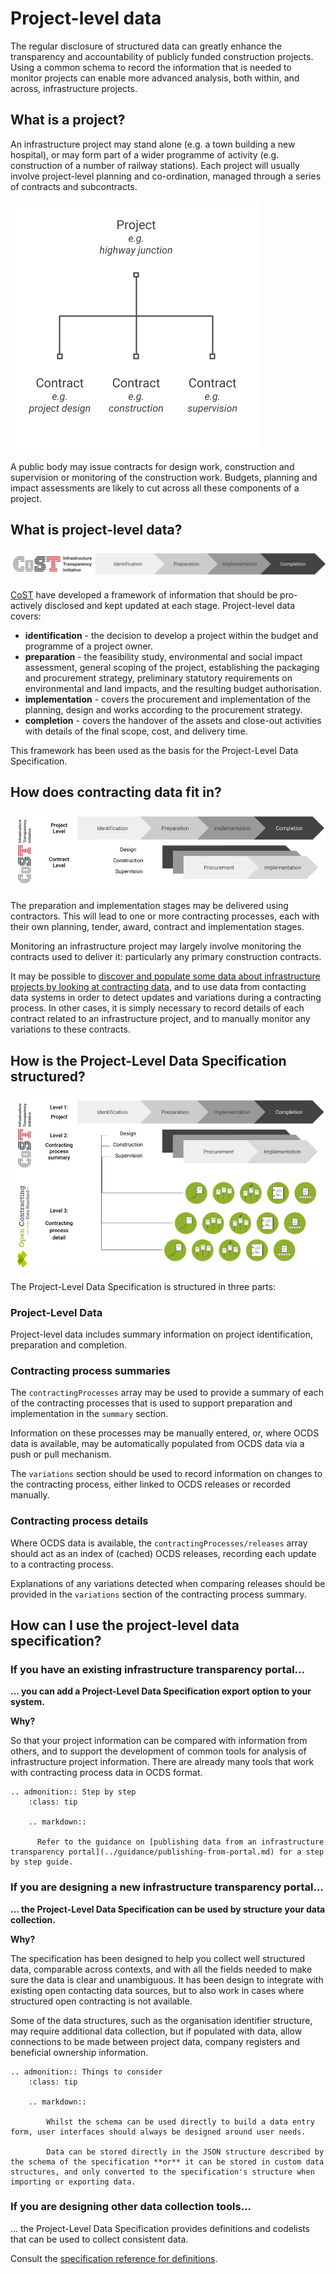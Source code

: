 # Project-level data

The regular disclosure of structured data can greatly enhance the transparency and accountability of publicly funded construction projects. Using a common schema to record the information that is needed to monitor projects can enable more advanced analysis, both within, and across, infrastructure projects.

## What is a project?

An infrastructure project may stand alone (e.g. a town building a new hospital), or may form part of a wider programme of activity (e.g. construction of a number of railway stations). Each project will usually involve project-level planning and co-ordination, managed through a series of contracts and subcontracts.

![Projects typically involve multiple contracts](../../_static/images/diagram-project-contract.png)

A public body may issue contracts for design work, construction and supervision or monitoring of the construction work. Budgets, planning and impact assessments are likely to cut across all these components of a project.

## What is project-level data?

![Project-level data covers a number of stages](../../_static/images/diagram-project-phases.png)

[CoST](http://infrastructuretransparency.org/) have developed a framework of information that should be pro-actively disclosed and kept updated at each stage. Project-level data covers:

* **identification** - the decision to develop a project within the budget and programme of a project owner.
* **preparation** - the feasibility study, environmental and social impact assessment, general scoping of the project, establishing the packaging and procurement strategy, preliminary statutory requirements on environmental and land impacts, and the resulting budget authorisation.
* **implementation** - covers the procurement and implementation of the planning, design and works according to the procurement strategy.
* **completion** - covers the handover of the assets and close-out activities with details of the final scope, cost, and delivery time.

This framework has been used as the basis for the Project-Level Data Specification.

## How does contracting data fit in?

![Design, build and supervision activities may be delivered using contracts](../../_static/images/diagram-project-contract-phases.png)

The preparation and implementation stages may be delivered using contractors. This will lead to one or more contracting processes, each with their own planning, tender, award, contract and implementation stages.

Monitoring an infrastructure project may largely involve monitoring the contracts used to deliver it: particularly any primary construction contracts.

It may be possible to [discover and populate some data about infrastructure projects by looking at contracting data](../../guidance/contracts-to-projects.md), and to use data from contacting data systems in order to detect updates and variations during a contracting process. In other cases, it is simply necessary to record details of each contract related to an infrastructure project, and to manually monitor any variations to these contracts.

## How is the Project-Level Data Specification structured?

![The project-level data specification is structured in three parts](../../_static/images/diagram-project-level-data-spec.png)

The Project-Level Data Specification is structured in three parts:

### Project-Level Data

Project-level data includes summary information on project identification, preparation and completion.

### Contracting process summaries

The `contractingProcesses` array may be used to provide a summary of each of the contracting processes that is used to support preparation and implementation in the `summary` section.

Information on these processes may be manually entered, or, where OCDS data is available, may be automatically populated from OCDS data via a push or pull mechanism.

The `variations` section should be used to record information on changes to the contracting process, either linked to OCDS releases or recorded manually.

### Contracting process details

Where OCDS data is available, the `contractingProcesses/releases` array should act as an index of (cached) OCDS releases, recording each update to a contracting process.

Explanations of any variations detected when comparing releases should be provided in the `variations` section of the contracting process summary.

## How can I use the project-level data specification?

### If you have an existing infrastructure transparency portal...

**... you can add a Project-Level Data Specification export option to your system.**

**Why?**

So that your project information can be compared with information from others, and to support the development of common tools for analysis of infrastructure project information. There are already many tools that work with contracting process data in OCDS format.

```eval_rst
.. admonition:: Step by step
    :class: tip

    .. markdown::

      Refer to the guidance on [publishing data from an infrastructure transparency portal](../guidance/publishing-from-portal.md) for a step by step guide.

```

### If you are designing a new infrastructure transparency portal...

**... the Project-Level Data Specification can be used by structure your data collection.**

**Why?**

The specification has been designed to help you collect well structured data, comparable across contexts, and with all the fields needed to make sure the data is clear and unambiguous. It has been design to integrate with existing open contacting data sources, but to also work in cases where structured open contracting is not available.

Some of the data structures, such as the organisation identifier structure, may require additional data collection, but if populated with data, allow connections to be made between project data, company registers and beneficial ownership information.

```eval_rst
.. admonition:: Things to consider
    :class: tip

    .. markdown::

        Whilst the schema can be used directly to build a data entry form, user interfaces should always be designed around user needs.

        Data can be stored directly in the JSON structure described by the schema of the specification **or** it can be stored in custom data structures, and only converted to the specification's structure when importing or exporting data.

```
### If you are designing other data collection tools...

... the Project-Level Data Specification provides definitions and codelists that can be used to collect consistent data.

Consult the [specification reference for definitions](reference.md).
